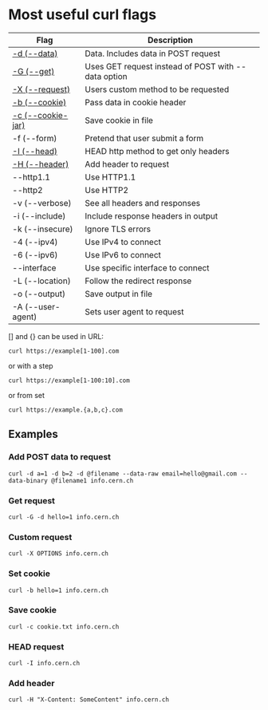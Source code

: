 # Most useful curl flags

|Flag|Description|
|--|--|
|[-d (--data)](#add-post-data-to-request)|Data. Includes data in POST request|
|[-G (--get)](#get-request)|Uses GET request instead of POST with --data option|
|[-X (--request)](#custom-request)|Users custom method to be requested|
|[-b (--cookie)](#set-cookie)|Pass data in cookie header|
|[-c (--cookie-jar)](#save-cookie)|Save cookie in file|
|-f (--form)|Pretend that user submit a form|
|[-I (--head)](#head-request)|HEAD http method to get only headers|
|[-H (--header)](#add-header)|Add header to request|
|--http1.1|Use HTTP1.1|
|--http2|Use HTTP2|
|-v (--verbose)|See all headers and responses|
|-i (--include)|Include response headers in output|
|-k (--insecure)|Ignore TLS errors|
|-4 (--ipv4)|Use IPv4 to connect|
|-6 (--ipv6)|Use IPv6 to connect|
|--interface |Use specific interface to connect|
|-L (--location)|Follow the redirect response|
|-o (--output)|Save output in file|
|-A (--user-agent)|Sets user agent to request|

[] and {} can be used in URL:

`curl https://example[1-100].com`

or with a step

`curl https://example[1-100:10].com`

or from set

`curl https://example.{a,b,c}.com`

## Examples

### Add POST data to request

`curl -d a=1 -d b=2 -d @filename --data-raw email=hello@gmail.com --data-binary @filename1 info.cern.ch`

### Get request

`curl -G -d hello=1 info.cern.ch`

### Custom request

`curl -X OPTIONS info.cern.ch`

### Set cookie

`curl -b hello=1 info.cern.ch`

### Save cookie

`curl -c cookie.txt info.cern.ch`

### HEAD request

`curl -I info.cern.ch`

### Add header

`curl -H "X-Content: SomeContent" info.cern.ch`